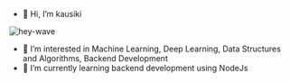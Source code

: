 - 👋 Hi, I’m kausiki

<!---
kausiki02/kausiki02 is a ✨ special ✨ repository because its `README.md` (this file) appears on your GitHub profile.
You can click the![hey-wave](https://user-images.githubusercontent.com/90125663/172058308-8126a98f-9b96-44fe-b1a7-c67d93a93805.gif)
 Preview link to take a look at your changes.
--->
![hey-wave](https://user-images.githubusercontent.com/90125663/172058345-32fa1455-77be-4077-b4cf-5d5b31fa56fc.gif)

- 👀 I’m interested in Machine Learning, Deep Learning, Data Structures and Algorithms, Backend Development
- 🌱 I’m currently learning backend development using NodeJs
